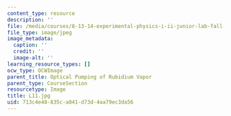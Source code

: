 ```yaml
---
content_type: resource
description: ''
file: /media/courses/8-13-14-experimental-physics-i-ii-junior-lab-fall-2016-spring-2017/713c4e48835ca041d73d4aa79ec3da56_L11.jpg
file_type: image/jpeg
image_metadata:
  caption: ''
  credit: ''
  image-alt: ''
learning_resource_types: []
ocw_type: OCWImage
parent_title: Optical Pumping of Rubidium Vapor
parent_type: CourseSection
resourcetype: Image
title: L11.jpg
uid: 713c4e48-835c-a041-d73d-4aa79ec3da56
---
```

